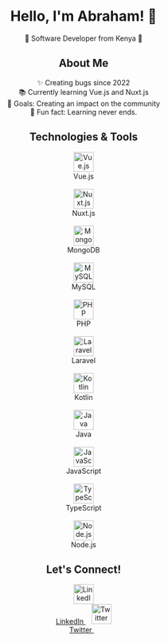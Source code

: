 <!-- Header -->
<h1 align="center">Hello, I'm Abraham! 👋</h1>

<!-- Introduction -->
<p align="center">🚀 Software Developer from Kenya 🚀</p>

<!-- About Me -->
<h2 align="center">About Me</h2>

<p align="center">✨ Creating bugs since 2022<br>
📚 Currently learning Vue.js and Nuxt.js<br>
🎯 Goals: Creating an impact on the community<br>
🎲 Fun fact: Learning never ends.</p>

<!-- Technologies & Tools -->
<h2 align="center">Technologies & Tools</h2>

<div align="center">
  <img src="https://cdn.jsdelivr.net/gh/devicons/devicon/icons/vuejs/vuejs-original.svg" height="40" alt="Vue.js logo" />
  <br>
  Vue.js
  <br><br>
  <img src="https://cdn.jsdelivr.net/gh/devicons/devicon/icons/nuxtjs/nuxtjs-original.svg" height="40" alt="Nuxt.js logo" />
  <br>
  Nuxt.js
  <br><br>
  <img src="https://cdn.jsdelivr.net/gh/devicons/devicon/icons/mongodb/mongodb-original.svg" height="40" alt="MongoDB logo" />
  <br>
  MongoDB
  <br><br>
  <img src="https://cdn.jsdelivr.net/gh/devicons/devicon/icons/mysql/mysql-original.svg" height="40" alt="MySQL logo" />
  <br>
  MySQL
  <br><br>
  <img src="https://cdn.jsdelivr.net/gh/devicons/devicon/icons/php/php-original.svg" height="40" alt="PHP logo" />
  <br>
  PHP
  <br><br>
  <img src="https://cdn.jsdelivr.net/gh/devicons/devicon/icons/laravel/laravel-plain.svg" height="40" alt="Laravel logo" />
  <br>
  Laravel
  <br><br>
  <img src="https://cdn.jsdelivr.net/gh/devicons/devicon/icons/kotlin/kotlin-original.svg" height="40" alt="Kotlin logo" />
  <br>
  Kotlin
  <br><br>
  <img src="https://cdn.jsdelivr.net/gh/devicons/devicon/icons/java/java-original.svg" height="40" alt="Java logo" />
  <br>
  Java
  <br><br>
  <img src="https://cdn.jsdelivr.net/gh/devicons/devicon/icons/javascript/javascript-original.svg" height="40" alt="JavaScript logo" />
  <br>
  JavaScript
  <br><br>
  <img src="https://cdn.jsdelivr.net/gh/devicons/devicon/icons/typescript/typescript-original.svg" height="40" alt="TypeScript logo" />
  <br>
  TypeScript
  <br><br>
  <img src="https://cdn.jsdelivr.net/gh/devicons/devicon/icons/nodejs/nodejs-original.svg" height="40" alt="Node.js logo" />
  <br>
  Node.js
</div>

<!-- Social Links -->
<h2 align="center">Let's Connect!</h2>

<div align="center">
  <!-- LinkedIn -->
  <a href="Your-LinkedIn-Profile-Link" target="_blank">
    <img src="https://cdn.jsdelivr.net/gh/devicons/devicon/icons/linkedin/linkedin-original.svg" height="40" alt="LinkedIn" />
    <br>
    LinkedIn
  </a>&nbsp;&nbsp;

  <!-- Twitter -->
  <a href="Your-Twitter-Profile-Link" target="_blank">
    <img src="https://cdn.jsdelivr.net/gh/devicons/devicon/icons/twitter/twitter-original.svg" height="40" alt="Twitter" />
    <br>
    Twitter
  </a>&nbsp;&nbsp;

  <!-- Add more social icons with names as needed -->
</div>
